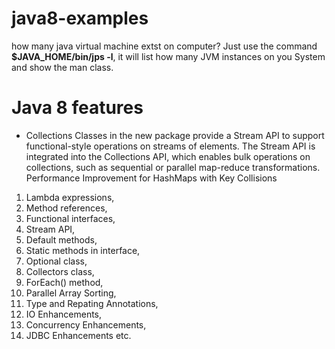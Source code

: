 # java8-examples
how many java virtual machine extst on computer?
Just use the command **$JAVA_HOME/bin/jps -l**, it will list how many JVM instances on you System and show the man class.

# Java 8 features
- Collections
Classes in the new  package provide a Stream API to support functional-style operations on streams of elements. The Stream API is integrated into the Collections API, which enables bulk operations on collections, such as sequential or parallel map-reduce transformations.
Performance Improvement for HashMaps with Key Collisions

1. Lambda expressions,
2. Method references,
3. Functional interfaces,
4. Stream API,
5. Default methods,
6. Static methods in interface,
7. Optional class,
8. Collectors class,
9. ForEach() method,
10. Parallel Array Sorting,
11. Type and Repating Annotations,
12. IO Enhancements,
13. Concurrency Enhancements,
14. JDBC Enhancements etc.
